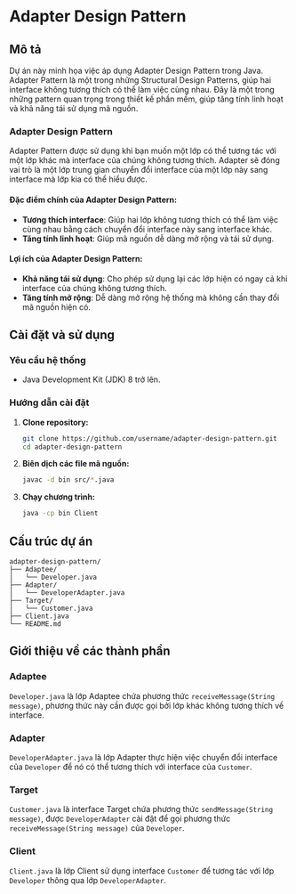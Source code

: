 # Adapter Design Pattern

## Mô tả

Dự án này minh họa việc áp dụng Adapter Design Pattern trong Java. Adapter Pattern là một trong những Structural Design Patterns, giúp hai interface không tương thích có thể làm việc cùng nhau. Đây là một trong những pattern quan trọng trong thiết kế phần mềm, giúp tăng tính linh hoạt và khả năng tái sử dụng mã nguồn.

### Adapter Design Pattern

Adapter Pattern được sử dụng khi bạn muốn một lớp có thể tương tác với một lớp khác mà interface của chúng không tương thích. Adapter sẽ đóng vai trò là một lớp trung gian chuyển đổi interface của một lớp này sang interface mà lớp kia có thể hiểu được.

#### Đặc điểm chính của Adapter Design Pattern:
- **Tương thích interface**: Giúp hai lớp không tương thích có thể làm việc cùng nhau bằng cách chuyển đổi interface này sang interface khác.
- **Tăng tính linh hoạt**: Giúp mã nguồn dễ dàng mở rộng và tái sử dụng.

#### Lợi ích của Adapter Design Pattern:
- **Khả năng tái sử dụng**: Cho phép sử dụng lại các lớp hiện có ngay cả khi interface của chúng không tương thích.
- **Tăng tính mở rộng**: Dễ dàng mở rộng hệ thống mà không cần thay đổi mã nguồn hiện có.

## Cài đặt và sử dụng

### Yêu cầu hệ thống

- Java Development Kit (JDK) 8 trở lên.

### Hướng dẫn cài đặt

1. **Clone repository:**
   ```bash
   git clone https://github.com/username/adapter-design-pattern.git
   cd adapter-design-pattern
   ```

2. **Biên dịch các file mã nguồn:**
   ```bash
   javac -d bin src/*.java
   ```

3. **Chạy chương trình:**
   ```bash
   java -cp bin Client
   ```

## Cấu trúc dự án

```plaintext
adapter-design-pattern/
├── Adaptee/
│   └── Developer.java
├── Adapter/
│   └── DeveloperAdapter.java
├── Target/
│   └── Customer.java
├── Client.java
└── README.md
```

## Giới thiệu về các thành phần

### Adaptee
`Developer.java` là lớp Adaptee chứa phương thức `receiveMessage(String message)`, phương thức này cần được gọi bởi lớp khác không tương thích về interface.

### Adapter
`DeveloperAdapter.java` là lớp Adapter thực hiện việc chuyển đổi interface của `Developer` để nó có thể tương thích với interface của `Customer`.

### Target
`Customer.java` là interface Target chứa phương thức `sendMessage(String message)`, được `DeveloperAdapter` cài đặt để gọi phương thức `receiveMessage(String message)` của `Developer`.

### Client
`Client.java` là lớp Client sử dụng interface `Customer` để tương tác với lớp `Developer` thông qua lớp `DeveloperAdapter`.
